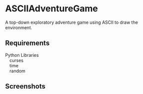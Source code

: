 # ASCIIAdventureGame
A top-down exploratory adventure game using ASCII to draw the environment.

## Requirements
Python Libraries<br/>
&emsp;curses<br/>
&emsp;time<br/>
&emsp;random<br/>

## Screenshots
